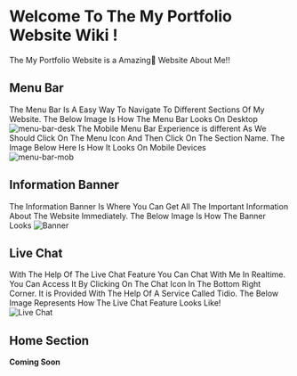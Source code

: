 # Welcome To The My Portfolio Website Wiki !
The My Portfolio Website is a Amazing🚀 Website About Me!!

## Menu Bar
The Menu Bar Is A Easy Way To Navigate To Different Sections Of My Website. The Below Image Is How The Menu Bar Looks On Desktop
![menu-bar-desk](https://i.ibb.co/SccLTtb/Screenshot-2022-01-18-203421.png)
The Mobile Menu Bar Experience is different As We Should Click On The Menu Icon And Then Click On The Section Name. The Image Below Here Is How It Looks On Mobile Devices<br>
![menu-bar-mob](https://i.ibb.co/b5grj0w/Screenshot-2022-01-18-203932-3.png)

## Information Banner
The Information Banner Is Where You Can Get All The Important Information About The Website Immediately. The Below Image Is How The Banner Looks
![Banner](https://i.ibb.co/W0QqL9Q/Screenshot-2022-01-18-204923.png)

## Live Chat
With The Help Of The Live Chat Feature You Can Chat With Me In Realtime. You Can Access It By Clicking On The Chat Icon In The Bottom Right Corner. It is Provided With The Help Of A Service Called Tidio. The Below Image Represents How The Live Chat Feature Looks Like!<br>
![Live Chat](https://i.ibb.co/94wBktC/Screenshot-2022-01-18-205408-1.png)

## Home Section
**Coming Soon**
